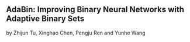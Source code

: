 ## AdaBin: Improving Binary Neural Networks with Adaptive Binary Sets

by Zhijun Tu, Xinghao Chen, Pengju Ren and Yunhe Wang